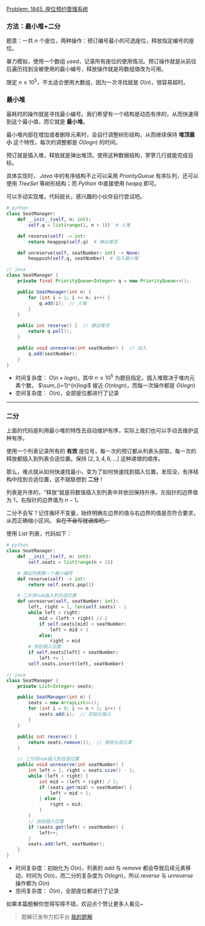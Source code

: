 [Problem: 1845. 座位预约管理系统](https://leetcode.cn/problems/seat-reservation-manager/description/)

### 方法：最小堆+二分

题意：一共 $n$ 个座位，两种操作：预订编号最小的可选座位，释放指定编号的座位。

暴力模拟，使用一个数组 $used$，记录所有座位的使用情况。预订操作就是从前往后遍历找到没被使用的最小编号，释放操作就是将数组值改为可用。

限定 $n\leq 10^5$，不太适合使用大数组，因为一次寻找就是 $O(n)$，很容易超时。

### 最小堆

最耗时的操作就是寻找最小编号。我们希望有一个结构是动态有序的，从而快速得到这个最小值，而它就是 **最小堆**。

最小堆内部在增加或者删除元素时，会自行调整树形结构，从而继续保持 **堆顶最小** 这个特性，每次的调整都是 $O(logn)$ 的时间。

预订就是插入堆，释放就是弹出堆顶。使用这种数据结构，寥寥几行就能完成目标。

具体实现时， $Java$ 中的有序结构不止可以采用 $PriorityQueue$ 有序队列，还可以使用 $TreeSet$ 等树形结构；而 $Python$ 中直接使用 $heapq$ 即可。

可以手动实现堆，代码挺长，感兴趣的小伙伴自行尝试吧。

```Python
# python
class SeatManager:
    def __init__(self, n: int):
        self.q = list(range(1, n + 1))  # 入堆

    def reserve(self) -> int:
        return heappop(self.q)  # 弹出堆顶

    def unreserve(self, seatNumber: int) -> None:
        heappush(self.q, seatNumber)  # 加入最小堆
```

```Java
// java
class SeatManager {
    private final PriorityQueue<Integer> q = new PriorityQueue<>();

    public SeatManager(int n) {
        for (int i = 1; i <= n; i++) {
            q.add(i);  // 入堆
        }
    }

    public int reserve() {  // 弹出堆顶
        return q.poll();
    }

    public void unreserve(int seatNumber) {  // 加入
        q.add(seatNumber);
    }
}
```

- 时间复杂度： $O(n\times logn)$，其中 $n\leq 10^5$ 为题目指定。插入堆取决于堆内元素个数， $\sum_{i=1}^{n}logi$ 接近 $O(nlogn)$，而每一次操作都是 $O(logn)$
- 空间复杂度： $O(n)$，全部座位都进行了记录

---

### 二分

上面的代码是利用最小堆的特性去自动维护有序，实际上我们也可以手动去维护这种有序。

使用一个列表记录所有的 **有效** 座位号，每一次的预订都从列表头部取，每一次的释放都插入到列表合适位置。保持 $[2,3,4,6,...]$ 这种递增的顺序。

那么，难点就从如何快速找最小，变为了如何快速找到插入位置。发现没，有序结构中找到合适位置，这不就联想到 **二分**！

列表是升序的，“释放”就是将数值插入到列表中并依旧保持升序。左指针的边界值为 $1$，右指针的边界值为 $n-1$。

二分不会写？记住循环不变量，始终明确左边界的值与右边界的值是否符合要求，从而正确缩小区间。 ~~实在不会写就调库吧。~~

使用 $List$ 列表，代码如下：

```Python
# python
class SeatManager:
    def __init__(self, n: int):
        self.seats = list(range(n + 2))

    # 弹出列表第一个最小编号
    def reserve(self) -> int:
        return self.seats.pop(1)

    # 二分将num插入到合适位置
    def unreserve(self, seatNumber: int):
        left, right = 1, len(self.seats) - 1
        while left < right:
            mid = (left + right) // 2
            if self.seats[mid] < seatNumber:
                left = mid + 1
            else:
                right = mid
        # 找到插入位置
        if self.seats[left] < seatNumber:
            left += 1
        self.seats.insert(left, seatNumber)
```

```Java
// java
class SeatManager {
    private List<Integer> seats;

    public SeatManager(int n) {
        seats = new ArrayList<>();
        for (int i = 0; i <= n + 1; i++) {
            seats.add(i);  // 初始化插入
        }
    }

    public int reserve() {
        return seats.remove(1);  // 移除头部元素
    }

    // 二分将num插入到合适位置
    public void unreserve(int seatNumber) {
        int left = 1, right = seats.size() - 1;
        while (left < right) {
            int mid = (left + right) / 2;
            if (seats.get(mid) < seatNumber) {
                left = mid + 1;
            } else {
                right = mid;
            }
        }
        // 找到插入位置
        if (seats.get(left) < seatNumber) {
            left++;
        }
        seats.add(left, seatNumber);
    }
}
```

- 时间复杂度：初始化为 $O(n)$，列表的 $add$ 与 $remove$ 都会导致后续元素移动，时间为 $O(n)$，而二分的复杂度为 $O(logn)$，所以 $reverse$ 与 $unreverse$ 操作都为 $O(n)$
- 空间复杂度： $O(n)$，全部座位都进行了记录

如果本篇题解你觉得写得不错，欢迎点个赞让更多人看见~

> 题解已发布力扣平台 [我的题解](https://leetcode.cn/problems/seat-reservation-manager/solutions/2935457/yi-ti-shuang-jie-zui-xiao-dui-er-fen-wei-gdwz/)
